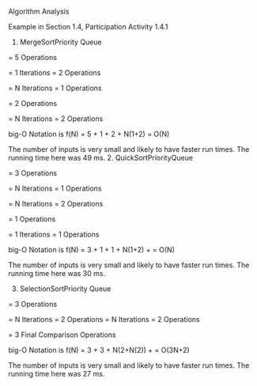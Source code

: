 Algorithm Analysis

Example in Section 1.4, Participation Activity 1.4.1 

1. MergeSortPriority Queue

= 5 Operations

= 1 Iterations
    = 2 Operations
        
= N Iterations
    = 1 Operations

= 2 Operations

= N Iterations
    = 2 Operations

big-O Notation is f(N) = 5 + 1 + 2 + N(1+2) = O(N)

The number of inputs is very small and likely to have faster run times. The running time here was 49 ms. 
2. QuickSortPriorityQueue

= 3 Operations

= N Iterations
    = 1 Operations

= N Iterations
    = 2 Operations

= 1 Operations

= 1 Iterations
    = 1 Operations

big-O Notation is f(N) = 3 + 1 + 1 + N(1+2) + = O(N)

The number of inputs is very small and likely to have faster run times. The running time here was 30 ms.

3. SelectionSortPriority Queue

= 3 Operations

= N Iterations
    = 2 Operations
        = N Iterations
            = 2 Operations

= 3 Final Comparison Operations

big-O Notation is f(N) = 3 + 3 + N(2+N(2)) + = O(3N+2)

The number of inputs is very small and likely to have faster run times. The running time here was 27 ms.
